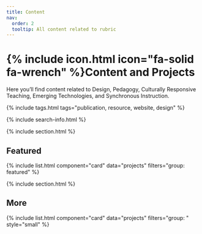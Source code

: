 ```yaml
---
title: Content
nav:
  order: 2
  tooltip: All content related to rubric
---
```


# {% include icon.html icon="fa-solid fa-wrench" %}Content and Projects

Here you’ll find content related to Design, Pedagogy, Culturally Responsive Teaching, Emerging Technologies, and Synchronous Instruction.

{% include tags.html tags="publication, resource, website, design" %}

{% include search-info.html %}

{% include section.html %}

## Featured

{% include list.html component="card" data="projects" filters="group: featured" %}

{% include section.html %}

## More

{% include list.html component="card" data="projects" filters="group: " style="small" %}
